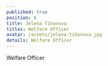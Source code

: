 ```yaml
---
published: true
position: 6
title: Jelena Tihonova
titles: Welfare Officer
avatar: /assets/jelena-tihonova.jpg
details: Welfare Officer
---
```

Welfare Officer